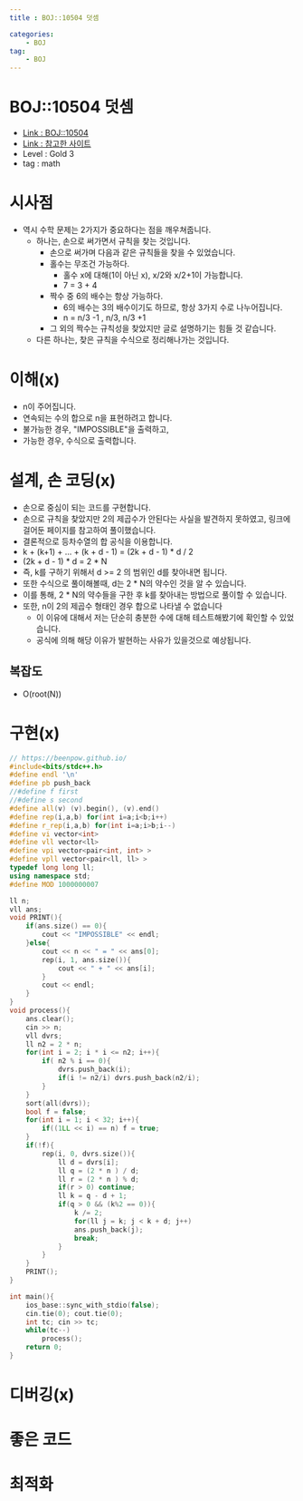 ```yaml
---
title : BOJ::10504 덧셈

categories:
    - BOJ
tag:
    - BOJ
---
```

# BOJ::10504 덧셈
- [Link : BOJ::10504](https://www.acmicpc.net/problem/10504)
- [Link : 참고한 사이트](https://cerc.tcs.uj.edu.pl/2014/data/cerc2014solutions.pdf)
- Level : Gold 3
- tag : math

# 시사점
- 역시 수학 문제는 2가지가 중요하다는 점을 깨우쳐줍니다.
  - 하나는, 손으로 써가면서 규칙을 찾는 것입니다.
    - 손으로 써가며 다음과 같은 규칙들을 찾을 수 있었습니다.
    - 홀수는 무조건 가능하다.
      - 홀수 x에 대해(1이 아닌 x), x/2와 x/2+1이 가능합니다.
      - 7 = 3 + 4
    - 짝수 중 6의 배수는 항상 가능하다.
      - 6의 배수는 3의 배수이기도 하므로, 항상 3가지 수로 나누어집니다.
      - n = n/3 -1 , n/3, n/3 +1
    - 그 외의 짝수는 규칙성을 찾았지만 글로 설명하기는 힘들 것 같습니다.
  - 다른 하나는, 찾은 규칙을 수식으로 정리해나가는 것입니다.

# 이해(x)
- n이 주어집니다.
- 연속되는 수의 합으로 n을 표현하려고 합니다.
- 불가능한 경우, "IMPOSSIBLE"을 출력하고, 
- 가능한 경우, 수식으로 출력합니다.

# 설계, 손 코딩(x)
- 손으로 중심이 되는 코드를 구현합니다.
- 손으로 규칙을 찾았지만 2의 제곱수가 안된다는 사실을 발견하지 못하였고, 링크에 걸어둔 페이지를 참고하여 풀이했습니다.
- 결론적으로 등차수열의 합 공식을 이용합니다.
- k + (k+1) + ... + (k + d - 1) = (2k + d - 1) * d / 2
- (2k + d - 1) * d = 2 * N
- 즉, k를 구하기 위해서 d >= 2 의 범위인 d를 찾아내면 됩니다.
- 또한 수식으로 풀이해볼때, d는 2 * N의 약수인 것을 알 수 있습니다.
- 이를 통해, 2 * N의 약수들을 구한 후 k를 찾아내는 방법으로 풀이할 수 있습니다.
- 또한, n이 2의 제곱수 형태인 경우 합으로 나타낼 수 없습니다
  - 이 이유에 대해서 저는 단순히 충분한 수에 대해 테스트해봤기에 확인할 수 있었습니다.
  - 공식에 의해 해당 이유가 발현하는 사유가 있을것으로 예상됩니다.

## 복잡도
- O(root(N))

# 구현(x)

```cpp
// https://beenpow.github.io/
#include<bits/stdc++.h>
#define endl '\n'
#define pb push_back
//#define f first
//#define s second
#define all(v) (v).begin(), (v).end()
#define rep(i,a,b) for(int i=a;i<b;i++)
#define r_rep(i,a,b) for(int i=a;i>b;i--)
#define vi vector<int>
#define vll vector<ll>
#define vpi vector<pair<int, int> >
#define vpll vector<pair<ll, ll> >
typedef long long ll;
using namespace std;
#define MOD 1000000007

ll n;
vll ans;
void PRINT(){
    if(ans.size() == 0){
        cout << "IMPOSSIBLE" << endl;
    }else{
        cout << n << " = " << ans[0];
        rep(i, 1, ans.size()){
            cout << " + " << ans[i];
        }
        cout << endl;
    }
}
void process(){
    ans.clear();
    cin >> n;
    vll dvrs;
    ll n2 = 2 * n;
    for(int i = 2; i * i <= n2; i++){
        if( n2 % i == 0){
            dvrs.push_back(i);
            if(i != n2/i) dvrs.push_back(n2/i);
        }
    }
    sort(all(dvrs));
    bool f = false;
    for(int i = 1; i < 32; i++){
        if((1LL << i) == n) f = true;
    }
    if(!f){
        rep(i, 0, dvrs.size()){
            ll d = dvrs[i];
            ll q = (2 * n ) / d;
            ll r = (2 * n ) % d;
            if(r > 0) continue;
            ll k = q - d + 1;
            if(q > 0 && (k%2 == 0)){
                k /= 2;
                for(ll j = k; j < k + d; j++)
                ans.push_back(j);
                break;
            }
        }
    }
    PRINT();
}

int main(){
    ios_base::sync_with_stdio(false);
    cin.tie(0); cout.tie(0);
    int tc; cin >> tc;
    while(tc--)
        process();
    return 0;
}
```


# 디버깅(x)

# 좋은 코드

# 최적화
